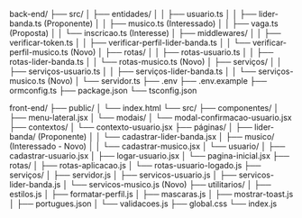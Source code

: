 back-end/
├── src/
│   ├── entidades/
│   │   ├── usuario.ts
│   │   ├── lider-banda.ts (Proponente)
│   │   ├── musico.ts (Interessado)
│   │   ├── vaga.ts (Proposta)
│   │   └── inscricao.ts (Interesse)
│   ├── middlewares/
│   │   ├── verificar-token.ts
│   │   ├── verificar-perfil-lider-banda.ts
│   │   └── verificar-perfil-musico.ts (Novo)
│   ├── rotas/
│   │   ├── rotas-usuario.ts
│   │   ├── rotas-lider-banda.ts
│   │   └── rotas-musico.ts (Novo)
│   ├── serviços/
│   │   ├── serviços-usuario.ts
│   │   ├── serviços-lider-banda.ts
│   │   └── serviços-musico.ts (Novo)
│   └── servidor.ts
├── .env
├── .env.example
├── ormconfig.ts
├── package.json
└── tsconfig.json


front-end/
├── public/
│   └── index.html
└── src/
    ├── componentes/
    │   ├── menu-lateral.jsx
    │   └── modais/
    │       └── modal-confirmacao-usuario.jsx
    ├── contextos/
    │   └── contexto-usuario.jsx
    ├── páginas/
    │   ├── lider-banda/ (Proponente)
    │   │   └── cadastrar-lider-banda.jsx
    │   ├── musico/ (Interessado - Novo)
    │   │   └── cadastrar-musico.jsx
    │   └── usuario/
    │       ├── cadastrar-usuario.jsx
    │       ├── logar-usuario.jsx
    │       └── pagina-inicial.jsx
    ├── rotas/
    │   ├── rotas-aplicacao.js
    │   └── rotas-usuario-logado.js
    ├── serviços/
    │   ├── servidor.js
    │   ├── servicos-usuario.js
    │   ├── servicos-lider-banda.js
    │   └── servicos-musico.js (Novo)
    ├── utilitarios/
    │   ├── estilos.js
    │   ├── formatar-perfil.js
    │   ├── mascaras.js
    │   ├── mostrar-toast.js
    │   ├── portugues.json
    │   └── validacoes.js
    ├── global.css
    └── index.js
